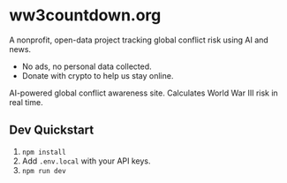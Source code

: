 # ww3countdown.org

A nonprofit, open-data project tracking global conflict risk using AI and news.
- No ads, no personal data collected.
- Donate with crypto to help us stay online.

AI-powered global conflict awareness site. Calculates World War III risk in real time.

## Dev Quickstart

1. `npm install`
2. Add `.env.local` with your API keys.
3. `npm run dev`
